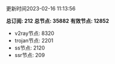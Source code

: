 更新时间2023-02-16 11:13:56

**总订阅: 212**
**总节点: 35882**
**有效节点: 12852**
- v2ray节点: 8320
- trojan节点: 2201
- ss节点: 2120
- ssr节点: 209
